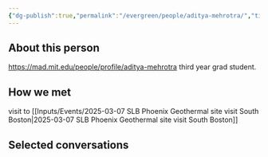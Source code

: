 ```yaml
---
{"dg-publish":true,"permalink":"/evergreen/people/aditya-mehrotra/","title":"Graduate Student","tags":["people","potential_fellow"]}
---
```


## About this person
https://mad.mit.edu/people/profile/aditya-mehrotra
third year grad student.

## How we met
visit to [[Inputs/Events/2025-03-07 SLB Phoenix Geothermal site visit South Boston\|2025-03-07 SLB Phoenix Geothermal site visit South Boston]]


## Selected conversations
